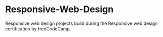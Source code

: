 # Responsive-Web-Design
Responsive web design projects build during the Responsive web design certification by freeCodeCamp.
